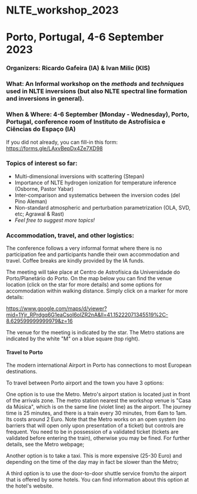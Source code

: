 # NLTE_workshop_2023

# Porto, Portugal, 4-6 September 2023 

### Organizers: Ricardo Gafeira (IA) & Ivan Milic (KIS) 

### What: An Informal workshop on the *methods* and *techniques* used in NLTE inversions (but also NLTE spectral line formation and inversions in general). 

### When & Where: 4-6 September (Monday - Wednesday), Porto, Portugal, conference room of Instituto de Astrofísica e Ciências do Espaço (IA)

If you did not already, you can fill-in this form: https://forms.gle/LAxvBepDx4Ze7XD98

### Topics of interest so far: 

- Multi-dimensional inversions with scattering (Stepan)
- Importance of NLTE hydrogen ionization for temperature inference (Osborne, Pastor Yabar)
- Inter-comparison and systematics between the inversion codes (del Pino Aleman)
- Non-standard atmospheric and perturbation parametrization (OLA, SVD, etc; Agrawal & Rast)
- *Feel free to suggest more topics!*

### Accommodation, travel, and other logistics:

The conference follows a very informal format where there is no participation fee and participants handle their own accommodation and travel. Coffee breaks are kindly provided by the IA funds. 

The meeting will take place at Centro de Astrofísica da Universidade do Porto/Planetário do Porto. On the map below you can find the venue location (click on the star for more details) and some options for accommodation within walking distance. Simply click on a marker for more details:

https://www.google.com/maps/d/viewer?mid=1Yjr_RPrdgq6G1eaCsoI6oIZR2nA&ll=41.15222071345519%2C-8.629599999999979&z=16

The venue for the meeting is indicated by the star. The Metro stations are indicated by the white "M" on a blue square (top right).

#### Travel to Porto
The modern international Airport in Porto has connections to most European destinations.

To travel between Porto airport and the town you have 3 options:

One option is to use the Metro. Metro's airport station is located just in front of the arrivals zone. The metro station nearest the workshop venue is "Casa da Música", which is on the same line (violet line) as the airport. The journey time is 25 minutes, and there is a train every 30 minutes, from 6am to 1am. Its costs around 2 Euro. Note that the Metro works on an open system (no barriers that will open only upon presentation of a ticket) but controls are frequent. You need to be in possession of a validated ticket (tickets are validated before entering the train), otherwise you may be fined. For further details, see the Metro webpage;

Another option is to take a taxi. This is more expensive (25-30 Euro) and depending on the time of the day may in fact be slower than the Metro;

A third option is to use the door-to-door shuttle service from/to the airport that is offered by some hotels. You can find information about this option at the hotel's website.



